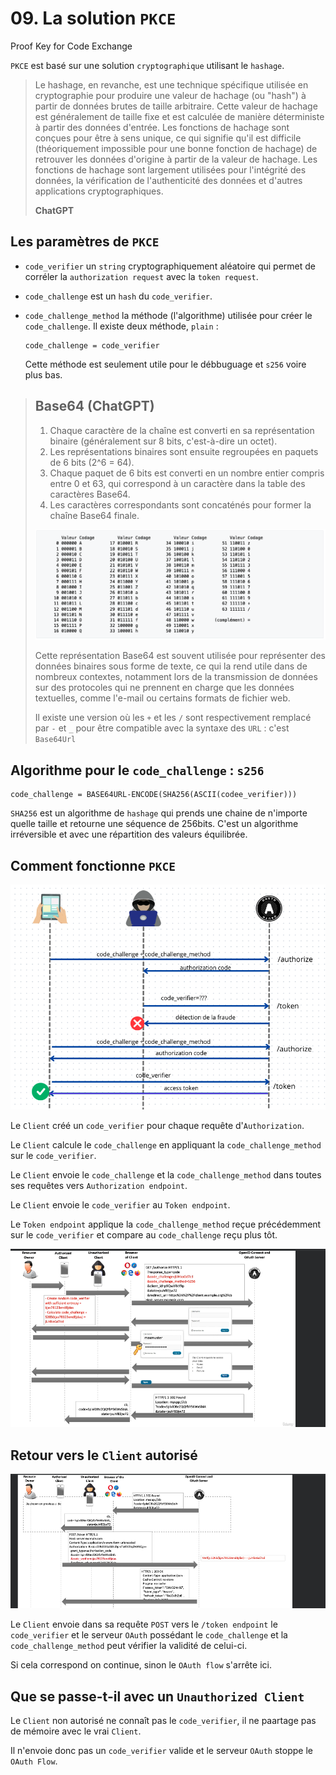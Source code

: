 # 09. La solution `PKCE`

Proof Key for Code Exchange

`PKCE` est basé sur une solution `cryptographique` utilisant le `hashage`.

> Le hashage, en revanche, est une technique spécifique utilisée en cryptographie pour produire une valeur de hachage (ou "hash") à partir de données brutes de taille arbitraire. Cette valeur de hachage est généralement de taille fixe et est calculée de manière déterministe à partir des données d'entrée. Les fonctions de hachage sont conçues pour être à sens unique, ce qui signifie qu'il est difficile (théoriquement impossible pour une bonne fonction de hachage) de retrouver les données d'origine à partir de la valeur de hachage. Les fonctions de hachage sont largement utilisées pour l'intégrité des données, la vérification de l'authenticité des données et d'autres applications cryptographiques.
>
> **ChatGPT**

## Les paramètres de `PKCE`

- `code_verifier` un `string` cryptographiquement aléatoire qui permet de corréler la `authorization request` avec la `token request`.
- `code_challenge` est  un `hash` du `code_verifier`.
- `code_challenge_method` la méthode (l'algorithme) utilisée pour créer le `code_challenge`. Il existe deux méthode, `plain` :

  ```
  code_challenge = code_verifier
  ```

  Cette méthode est seulement utile pour le débbuguage et `s256` voire plus bas.

> ## Base64 (ChatGPT)
>
> 1. Chaque caractère de la chaîne est converti en sa représentation binaire (généralement sur 8 bits, c'est-à-dire un octet).
> 2. Les représentations binaires sont ensuite regroupées en paquets de 6 bits (2^6 = 64).
> 3. Chaque paquet de 6 bits est converti en un nombre entier compris entre 0 et 63, qui correspond à un caractère dans la table des caractères Base64.
> 4. Les caractères correspondants sont concaténés pour former la chaîne Base64 finale.
>
> <img src="assets/base-64-table.png" alt="base-64-table" />
>
> Cette représentation Base64 est souvent utilisée pour représenter des données binaires sous forme de texte, ce qui la rend utile dans de nombreux contextes, notamment lors de la transmission de données sur des protocoles qui ne prennent en charge que les données textuelles, comme l'e-mail ou certains formats de fichier web.
>
> Il existe une version où les `+` et les `/` sont respectivement remplacé par `-` et `_` pour être compatible avec la syntaxe des `URL` : c'est `Base64Url` 



## Algorithme pour le `code_challenge` : `s256`

```
code_challenge = BASE64URL-ENCODE(SHA256(ASCII(codee_verifier)))
```

`SHA256` est un algorithme de `hashage` qui prends une chaine de n'importe quelle taille et retourne une séquence de 256bits. C'est un algorithme irréversible et avec une répartition des valeurs équilibrée.



## Comment fonctionne `PKCE`

<img src="assets/pkce-protection-pixi-shield-validation.png" alt="pkce-protection-pixi-shield-validation" />

Le `Client` créé un `code_verifier` pour chaque requête d'`Authorization`.

Le `Client` calcule le `code_challenge` en appliquant la `code_challenge_method` sur le `code_verifier`.

Le `Client` envoie le `code_challenge` et la `code_challenge_method` dans toutes ses requêtes vers `Authorization endpoint`.

Le `Client` envoie le `code_verifier` au `Token endpoint`.

Le `Token endpoint` applique la `code_challenge_method` reçue précédemment sur le `code_verifier` et compare au `code_challenge` reçu plus tôt.

<img src="assets/schema-by-the-udemy-team-pixi.png" alt="schema-by-the-udemy-team-pixi" />



## Retour vers le `Client` autorisé

<img src="assets/cycle-vertueux-oauth-flow-pixi.png" alt="cycle-vertueux-oauth-flow-pixi" />

Le `Client` envoie dans sa requête `POST` vers le `/token endpoint` le `code_verifier` et le serveur `OAuth` possédant le `code_challenge` et la `code_challenge_method` peut vérifier la validité de celui-ci.

Si cela correspond on continue, sinon le `OAuth flow` s'arrête ici.



## Que se passe-t-il avec un `Unauthorized Client`

Le `Client` non autorisé ne connaît pas le `code_verifier`, il ne paartage pas de mémoire avec le vrai `Client`.

Il n'envoie donc pas un `code_verifier` valide et le serveur `OAuth` stoppe le `OAuth Flow`.





















